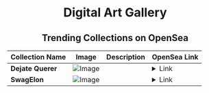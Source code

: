 <div align="center">

# Digital Art Gallery

## Trending Collections on OpenSea

| Collection Name                       | Image                                                                                     | Description                       | OpenSea Link                                                                                          |
|---------------------------------------|-------------------------------------------------------------------------------------------|-----------------------------------|--------------------------------------------------------------------------------------------------------|
| **Dejate Querer** | ![Image](https://i.seadn.io/s/raw/files/4c5aec5ca55910c8c2d7a3943577cbbd.png?w=500&auto=format?w=200&auto=format) |  | <details><summary>Link</summary>[Dejate Querer](https://opensea.io/collection/dejate-querer-1)</details> |
| **SwagElon** | ![Image](https://i.seadn.io/s/raw/files/7afe29bd31e425990cea3b9247286346.jpg?w=500&auto=format?w=200&auto=format) |  | <details><summary>Link</summary>[SwagElon](https://opensea.io/collection/swagelon)</details> |

</div>